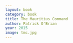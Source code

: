 ```yaml
---
layout: book
category: book
title: The Mauritius Command
author: Patrick O'Brian
year: 2015
image: tmc.jpg
---
```

